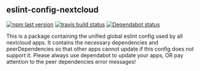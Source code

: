 ## eslint-config-nextcloud

[![npm last version](https://img.shields.io/npm/v/eslint-config-nextcloud.svg?style=flat-square)](https://www.npmjs.com/package/eslint-config-nextcloud)
[![travis build status](https://img.shields.io/travis/com/nextcloud/eslint-config-nextcloud/master.svg?style=flat-square)](https://travis-ci.com/nextcloud/eslint-config-nextcloud)
[![Dependabot status](https://img.shields.io/badge/Dependabot-enabled-brightgreen.svg?longCache=true&style=flat-square&logo=dependabot)](https://dependabot.com)


This is a package containing the unified global eslint config used by all nextcloud apps.
It contains the necessary dependencies and peerDependencies so that other apps cannot update if this config does not support it.
Please always use dependabot to update your apps, OR pay attention to the peer dependencies error messages!
